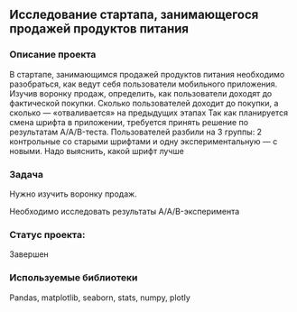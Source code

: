 ## Исследование стартапа, занимающегося продажей продуктов питания

### Описание проекта

В стартапе, занимающимся продажей продуктов питания необходимо разобраться, как ведут себя пользователи мобильного приложения. Изучив воронку продаж, определить, как пользователи доходят до фактической покупки. Сколько пользователей доходит до покупки, а сколько — «отваливается» на предыдущих этапах
Так как планируется смена шрифта в приложении, требуется принять решение  по результатам A/A/B-теста. Пользователей разбили на 3 группы: 2 контрольные со старыми шрифтами и одну экспериментальную — с новыми. Надо выяснить, какой шрифт лучше

### Задача 

Нужно изучить воронку продаж.

Необходимо исследовать результаты A/A/B-эксперимента




### Статус проекта: 
Завершен

### Используемые библиотеки
Pandas, matplotlib, seaborn, stats, numpy, plotly

